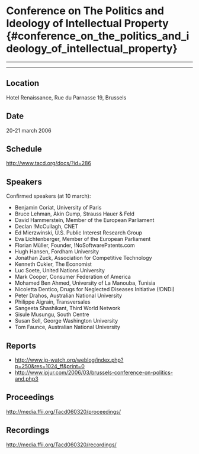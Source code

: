 # Conference on The Politics and Ideology of Intellectual Property {#conference_on_the_politics_and_ideology_of_intellectual_property}

------------------------------------------------------------------------

------------------------------------------------------------------------

## Location

Hotel Renaissance, Rue du Parnasse 19, Brussels

## Date

20-21 march 2006

## Schedule

<http://www.tacd.org/docs/?id=286>

## Speakers

Confirmed speakers (at 10 march):

-   Benjamin Coriat, University of Paris
-   Bruce Lehman, Akin Gump, Strauss Hauer & Feld
-   David Hammerstein, Member of the European Parliament
-   Declan !McCullagh, CNET
-   Ed Mierzwinski, U.S. Public Interest Research Group
-   Eva Lichtenberger, Member of the European Parliament
-   Florian Müller, Founder, !NoSoftwarePatents.com
-   Hugh Hansen, Fordham University
-   Jonathan Zuck, Association for Competitive Technology
-   Kenneth Cukier, The Economist
-   Luc Soete, United Nations University
-   Mark Cooper, Consumer Federation of America
-   Mohamed Ben Ahmed, University of La Manouba, Tunisia
-   Nicoletta Dentico, Drugs for Neglected Diseases Initiative (!DNDi)
-   Peter Drahos, Australian National University
-   Philippe Aigrain, Transversales
-   Sangeeta Shashikant, Third World Network
-   Sisule Musungu, South Centre
-   Susan Sell, George Washington University
-   Tom Faunce, Australian National University

## Reports

-   <http://www.ip-watch.org/weblog/index.php?p=250&res=1024_ff&print=0>
-   <http://www.ipjur.com/2006/03/brussels-conference-on-politics-and.php3>

## Proceedings

<http://media.ffii.org/Tacd060320/proceedings/>

## Recordings

<http://media.ffii.org/Tacd060320/recordings/>
